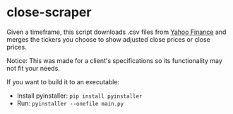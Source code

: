 # close-scraper

Given a timeframe, this script downloads .csv files from [Yahoo Finance](https://finance.yahoo.com) and merges the tickers you choose to show adjusted close prices or close prices.

Notice: This was made for a client's specifications so its functionality may not fit your needs.

If you want to build it to an executable:

- Install pyinstaller: `pip install pyinstaller`
- Run: `pyinstaller --onefile main.py`
